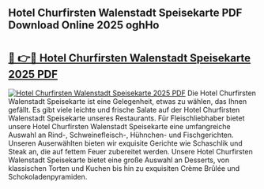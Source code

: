 ## Hotel Churfirsten Walenstadt Speisekarte PDF Download Online 2025 oghHo

# <h2><a href="http://gcbfa9p.nevu.top/?p=Hotel+Churfirsten+Walenstadt+Speisekarte">🔗 👉🔴 Hotel Churfirsten Walenstadt Speisekarte 2025 PDF</a></h2>

[![Hotel Churfirsten Walenstadt Speisekarte 2025 PDF](https://i.imgur.com/dBaPXMq.png)](http://gcbfa9p.nevu.top/?p=Hotel+Churfirsten+Walenstadt+Speisekarte)
Die Hotel Churfirsten Walenstadt Speisekarte ist eine Gelegenheit, etwas zu wählen, das Ihnen gefällt. Es gibt viele leichte und frische Salate auf der Hotel Churfirsten Walenstadt Speisekarte unseres Restaurants. Für Fleischliebhaber bietet unsere Hotel Churfirsten Walenstadt Speisekarte eine umfangreiche Auswahl an Rind-, Schweinefleisch-, Hühnchen- und Fischgerichten. Unseren Auserwählten bieten wir exquisite Gerichte wie Schaschlik und Steak an, die auf fettem Feuer zubereitet werden. Unsere Hotel Churfirsten Walenstadt Speisekarte bietet eine große Auswahl an Desserts, von klassischen Torten und Kuchen bis hin zu exquisiten Crème Brûlée und Schokoladenpyramiden.
